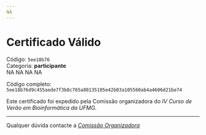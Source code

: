 ```yaml
---
NA
---
```


# Certificado Válido

Código: `5ee18b76`<br>
Categoria: **participante**<br>
NA
NA
NA
NA


Código completo: `5ee18b76d9c455aede7f3b8c765a80135105e42b03a105560ab4a4606d21be74`


Este certificado foi expedido pela Comissão organizadora do *IV Curso de Verão em Bioinformática da UFMG*.

----

Qualquer dúvida contacte a [_Comissão Organizadora_](<mailto:cursobioinfoufmg@gmail.com$subject=[Certificados]>)

